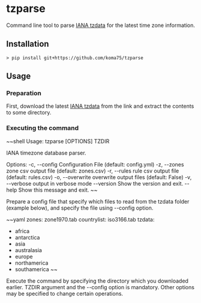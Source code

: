 tzparse
========================================================================

Command line tool to parse [IANA tzdata][IANA]
for the latest time zone information.

Installation
------------------------------------------------------------------------

~~~shell
> pip install git+https://github.com/koma75/tzparse
~~~

Usage
------------------------------------------------------------------------

### Preparation

First, download the latest [IANA tzdata][IANA] from the link and extract
the contents to some directory.

### Executing the command

~~shell
Usage: tzparse [OPTIONS] TZDIR

  IANA timezone database parser.

Options:
  -c, --config <cfg>   Configuration File (default: config.yml)
  -z, --zones <zones>  zone csv output file (default: zones.csv)
  -r, --rules <rules>  rule csv output file (default: rules.csv)
  -o, --overwrite      overwrite output files (default: False)
  -v, --verbose        output in verbose mode
  --version            Show the version and exit.
  --help               Show this message and exit.
~~

Prepare a config file that specify which files to read from
the tzdata folder (example below), and specify the file using --config
option.

~~yaml
zones: zone1970.tab
countrylist: iso3166.tab
tzdata:
  - africa
  - antarctica
  - asia
  - australasia
  - europe
  - northamerica
  - southamerica
~~

Execute the command by specifying the directory which you downloaded
earlier.
TZDIR argument and the --config option is mandatory.
Other options may be specified to change certain operations.

[IANA]:https://www.iana.org/time-zones